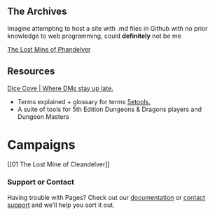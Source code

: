 ## The Archives

Imagine attempting to host a site with .md files in Github with no prior knowledge to web programming, could **definitely** not be me

[The Lost Mine of Phandelver]()


## Resources
[Dice Cove | Where DMs stay up late.](https://dicecove.com/)
 - Terms explained + glossary for terms
[5etools.](https://5e.tools/)
 - A suite of tools for 5th Edition Dungeons & Dragons players and Dungeon Masters


# Campaigns
[[01 The Lost Mine of Cleandelver]]

















### Support or Contact

Having trouble with Pages? Check out our [documentation](https://docs.github.com/categories/github-pages-basics/) or [contact support](https://support.github.com/contact) and we’ll help you sort it out.
